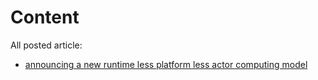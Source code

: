 # Content

All posted article:

- [announcing a new runtime less platform less actor computing model](./announcing-a-new-runtime-less-platform-less-actor-computing-model.md)
